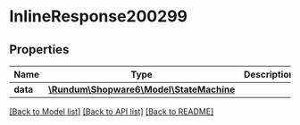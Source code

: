 # InlineResponse200299

## Properties
Name | Type | Description | Notes
------------ | ------------- | ------------- | -------------
**data** | [**\Rundum\Shopware6\Model\StateMachine**](StateMachine.md) |  | [optional] 

[[Back to Model list]](../../README.md#documentation-for-models) [[Back to API list]](../../README.md#documentation-for-api-endpoints) [[Back to README]](../../README.md)

